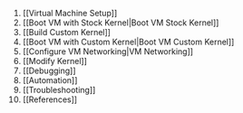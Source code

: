 1. [[Virtual Machine Setup]]
2. [[Boot VM with Stock Kernel|Boot VM Stock Kernel]]
3. [[Build Custom Kernel]]
4. [[Boot VM with Custom Kernel|Boot VM Custom Kernel]]
5. [[Configure VM Networking|VM Networking]]
6. [[Modify Kernel]]
7. [[Debugging]]
8. [[Automation]]
9. [[Troubleshooting]]
10. [[References]]
